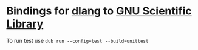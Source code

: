 # Bindings for [dlang](dlang.org) to [GNU Scientific Library](http://www.gnu.org/software/gsl/)

To run test use `dub run --config=test --build=unittest`

